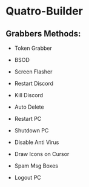 # Quatro-Builder

## Grabbers Methods:

- Token Grabber

- BSOD

- Screen Flasher
 
- Restart Discord
 
- Kill Discord
 
- Auto Delete

- Restart PC
 
- Shutdown PC
 
- Disable Anti Virus
 
- Draw Icons on Cursor
 
- Spam Msg Boxes
 
- Logout PC
